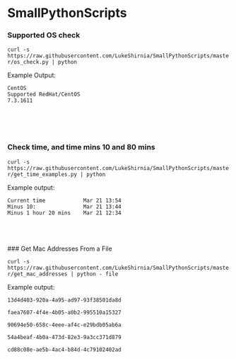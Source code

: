 # SmallPythonScripts



### Supported OS check


`curl -s https://raw.githubusercontent.com/LukeShirnia/SmallPythonScripts/master/os_check.py | python`


Example Output:
```
CentOS
Supported RedHat/CentOS
7.3.1611
```
<br />

<br />

<br />

### Check time, and time mins 10 and 80 mins

`curl -s https://raw.githubusercontent.com/LukeShirnia/SmallPythonScripts/master/get_time_examples.py | python`


Example output:

```
Current time            Mar 21 13:54
Minus 10:               Mar 21 13:44
Minus 1 hour 20 mins    Mar 21 12:34
```
<br />

<br />

<br />
### Get Mac Addresses From a File

`curl -s https://raw.githubusercontent.com/LukeShirnia/SmallPythonScripts/master/get_mac_addresses | python - file`

Example output:

```
13d4d403-920a-4a95-ad97-93f38501da8d

faea7607-4f4e-4b05-a0b2-995510a15327

90694e50-658c-4eee-af4c-e29bdb05ab6a

54a4beaf-4b0a-473d-82e3-9a3cc371d879

cd88c08e-ae5b-4ac4-b84d-4c79102402ad
```
